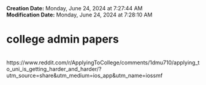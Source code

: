 <div><b>Creation Date:</b> Monday, June 24, 2024 at 7:27:44 AM<br></div>
<div><b>Modification Date:</b> Monday, June 24, 2024 at 7:28:10 AM<br></div>
<div><h1>college admin papers</h1></div>
<div><br></div>
<div>https://www.reddit.com/r/ApplyingToCollege/comments/1dmu710/applying_to_uni_is_getting_harder_and_harder/?utm_source=share&amputm_medium=ios_app&amputm_name=iossmf</div>

